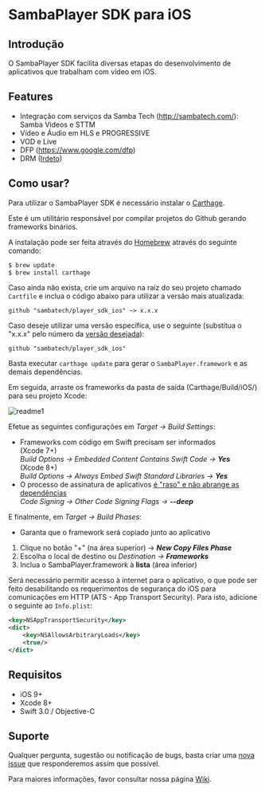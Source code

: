 # SambaPlayer SDK para iOS

## Introdução
O SambaPlayer SDK facilita diversas etapas do desenvolvimento de aplicativos que trabalham com vídeo em iOS.

## Features
- Integração com serviços da Samba Tech (http://sambatech.com/): Samba Videos e STTM
- Vídeo e Áudio em HLS e PROGRESSIVE
- VOD e Live
- DFP (https://www.google.com/dfp)
- DRM ([Irdeto](http://irdeto.com/))

## Como usar?
Para utilizar o SambaPlayer SDK é necessário instalar o [Carthage](https://github.com/Carthage/Carthage).

Este é um utilitário responsável por compilar projetos do Github gerando frameworks binários.

A instalação pode ser feita através do [Homebrew](http://brew.sh/) através do seguinte comando:

```bash
$ brew update
$ brew install carthage
```

Caso ainda não exista, crie um arquivo na raíz do seu projeto chamado `Cartfile` e inclua o código abaixo para utilizar a versão mais atualizada:

```ogdl
github "sambatech/player_sdk_ios" ~> x.x.x
```
Caso deseje utilizar uma versão específica, use o seguinte (substitua o "x.x.x" pelo número da [versão desejada](https://github.com/sambatech/player_sdk_ios/releases)):
```ogdl
github "sambatech/player_sdk_ios"
```

Basta executar `carthage update` para gerar o `SambaPlayer.framework` e as demais dependências.

Em seguida, arraste os frameworks da pasta de saída (Carthage/Build/iOS/) para seu projeto Xcode:

![readme1](https://cloud.githubusercontent.com/assets/484062/16528649/85e947ce-3f94-11e6-8806-6020775d8d02.gif)

Efetue as seguintes configurações em *Target -> Build Settings*:

- Frameworks com código em Swift precisam ser informados
<br>(Xcode 7+)
<br>*Build Options -> Embedded Content Contains Swift Code -> __Yes__*
<br>(Xcode 8+)
<br>*Build Options -> Always Embed Swift Standard Libraries -> __Yes__*
- O processo de assinatura de aplicativos [é "raso" e não abrange as dependências](http://stackoverflow.com/a/17396143/3688598)
<br>*Code Signing -> Other Code Signing Flags -> __--deep__*

E finalmente, em *Target -> Build Phases*:

- Garanta que o framework será copiado junto ao aplicativo
 1. Clique no botão "+" (na área superior) -> *__New Copy Files Phase__*
 1. Escolha o local de destino ou *Destination -> __Frameworks__*
 1. Inclua o SambaPlayer.framework à __lista__ (área inferior)

Será necessário permitir acesso à internet para o aplicativo, o que pode ser feito desabilitando os requerimentos de segurança do iOS para comunicações em HTTP (ATS - App Transport Security). Para isto, adicione o seguinte ao `Info.plist`:

```xml
<key>NSAppTransportSecurity</key>
<dict>
	<key>NSAllowsArbitraryLoads</key>
	<true/>
</dict>
```
## Requisitos
- iOS 9+
- Xcode 8+
- Swift 3.0 / Objective-C

## Suporte
Qualquer pergunta, sugestão ou notificação de bugs, basta criar uma [nova issue](https://github.com/sambatech/player_sdk_ios/issues/new) que responderemos assim que possível.

Para maiores informações, favor consultar nossa página [Wiki](https://github.com/sambatech/player_sdk_ios/wiki).
